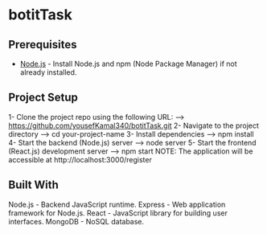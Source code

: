 # botitTask
## Prerequisites
- [Node.js](https://nodejs.org/) - Install Node.js and npm (Node Package Manager) if not already installed.
## Project Setup
1- Clone the project repo using the following URL:
    --> https://github.com/yousefKamal340/botitTask.git
2- Navigate to the project directory
    --> cd your-project-name
3- Install dependencies
    --> npm install
4- Start the backend (Node.js) server
    --> node server
5- Start the frontend (React.js) development server
    --> npm start
    NOTE: The application will be accessible at http://localhost:3000/register
## Built With
Node.js - Backend JavaScript runtime.
Express - Web application framework for Node.js.
React - JavaScript library for building user interfaces.
MongoDB - NoSQL database.